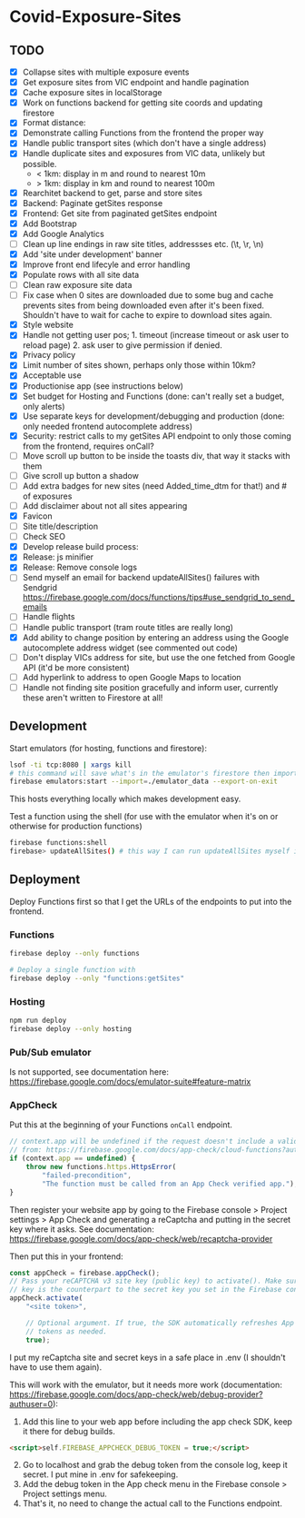 # Covid-Exposure-Sites

## TODO

- [x] Collapse sites with multiple exposure events
- [x] Get exposure sites from VIC endpoint and handle pagination
- [x] Cache exposure sites in localStorage
- [x] Work on functions backend for getting site coords and updating firestore
- [x] Format distance:
- [x] Demonstrate calling Functions from the frontend the proper way
- [x] Handle public transport sites (which don't have a single address)
- [x] Handle duplicate sites and exposures from VIC data, unlikely but possible.
  - < 1km: display in m and round to nearest 10m
  - \> 1km: display in km and round to nearest 100m
- [x] Rearchitet backend to get, parse and store sites
- [x] Backend: Paginate getSites response
- [x] Frontend: Get site from paginated getSites endpoint
- [x] Add Bootstrap
- [x] Add Google Analytics
- [ ] Clean up line endings in raw site titles, addressses etc. (\t, \r, \n)
- [x] Add 'site under development' banner
- [x] Improve front end lifecyle and error handling
- [x] Populate rows with all site data
- [ ] Clean raw exposure site data
- [ ] Fix case when 0 sites are downloaded due to some bug and cache prevents sites from being downloaded even after it's been fixed. Shouldn't have to wait for cache to expire to download sites again.
- [x] Style website
- [x] Handle not getting user pos; 1. timeout (increase timeout or ask user to reload page) 2. ask user to give permission if denied.
- [x] Privacy policy
- [x] Limit number of sites shown, perhaps only those within 10km?
- [x] Acceptable use
- [x] Productionise app (see instructions below)
- [x] Set budget for Hosting and Functions (done: can't really set a budget, only alerts)
- [x] Use separate keys for development/debugging and production (done: only needed frontend autocomplete address)
- [x] Security: restrict calls to my getSites API endpoint to only those coming from the frontend, requires onCall?
- [ ] Move scroll up button to be inside the toasts div, that way it stacks with them
- [ ] Give scroll up button a shadow
- [ ] Add extra badges for new sites (need Added_time_dtm for that!) and # of exposures
- [ ] Add disclaimer about not all sites appearing
- [x] Favicon
- [ ] Site title/description
- [ ] Check SEO
- [x] Develop release build process:
- [x] Release: js minifier
- [x] Release: Remove console logs
- [ ] Send myself an email for backend updateAllSites() failures with Sendgrid https://firebase.google.com/docs/functions/tips#use_sendgrid_to_send_emails
- [ ] Handle flights
- [ ] Handle public transport (tram route titles are really long)
- [x] Add ability to change position by entering an address using the Google autocomplete address widget (see commented out code)
- [ ] Don't display VICs address for site, but use the one fetched from Google API (it'd be more consistent)
- [ ] Add hyperlink to address to open Google Maps to location
- [ ] Handle not finding site position gracefully and inform user, currently these aren't written to Firestore at all!

## Development

Start emulators (for hosting, functions and firestore):

```bash
lsof -ti tcp:8080 | xargs kill
# this command will save what's in the emulator's firestore then import it when it starts again
firebase emulators:start --import=./emulator_data --export-on-exit
```

This hosts everything locally which makes development easy.

Test a function using the shell (for use with the emulator when it's on or otherwise for production functions)

```bash
firebase functions:shell
firebase> updateAllSites() # this way I can run updateAllSites myself in production
```

## Deployment

Deploy Functions first so that I get the URLs of the endpoints to put into the frontend.

### Functions

```bash
firebase deploy --only functions

# Deploy a single function with
firebase deploy --only "functions:getSites"
```

### Hosting


```bash
npm run deploy
firebase deploy --only hosting
```


### Pub/Sub emulator

Is not supported, see documentation here: <https://firebase.google.com/docs/emulator-suite#feature-matrix>

### AppCheck

Put this at the beginning of your Functions ```onCall``` endpoint.

```js
// context.app will be undefined if the request doesn't include a valid app Check token.
// from: https://firebase.google.com/docs/app-check/cloud-functions?authuser=0
if (context.app == undefined) {
    throw new functions.https.HttpsError(
        "failed-precondition",
        "The function must be called from an App Check verified app.");
}
```

Then register your website app by going to the Firebase console > Project settings >
 App Check and generating a reCaptcha and putting in the secret
key where it asks. See documentation: https://firebase.google.com/docs/app-check/web/recaptcha-provider

Then put this in your frontend:

```js
const appCheck = firebase.appCheck();
// Pass your reCAPTCHA v3 site key (public key) to activate(). Make sure this
// key is the counterpart to the secret key you set in the Firebase console.
appCheck.activate(
    "<site token>",

    // Optional argument. If true, the SDK automatically refreshes App Check
    // tokens as needed.
    true);
```

I put my reCaptcha site and secret keys in a safe place in .env (I shouldn't have to use them again).

This will work with the emulator, but it needs more work (documentation: https://firebase.google.com/docs/app-check/web/debug-provider?authuser=0):

1. Add this line to your web app before including the app check SDK, keep it there for debug builds.

  ```html
  <script>self.FIREBASE_APPCHECK_DEBUG_TOKEN = true;</script>
  ```

2. Go to localhost and grab the debug token from the console log, keep it secret. I put mine in .env for safekeeping.
3. Add the debug token in the App check menu in the Firebase console > Project settings menu.
4. That's it, no need to change the actual call to the Functions endpoint.